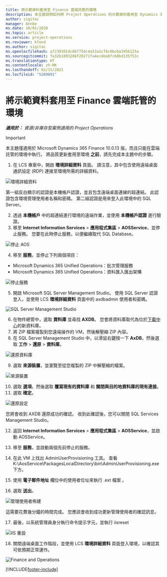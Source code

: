 ```yaml
---
title: 將示範資料套用至 Finance 雲端託管的環境
description: 本主題說明如何將 Project Operations 的示範資料套用至 Dynamics 365 Finance 雲端託管的環境。
author: sigitac
manager: Annbe
ms.date: 10/01/2020
ms.topic: article
ms.service: project-operations
ms.reviewer: kfend
ms.author: sigitac
ms.openlocfilehash: a7239301dc8b775dc4a53a1cf6c0bcba3956125a
ms.sourcegitcommit: fa32b1893286f20271fa4ec4be8fc68bd135f53c
ms.translationtype: HT
ms.contentlocale: zh-HK
ms.lasthandoff: 02/15/2021
ms.locfileid: "5289891"
---
```

# <a name="apply-demo-data-to-a-finance-cloud-hosted-environment"></a>將示範資料套用至 Finance 雲端託管的環境

_**適用於：** 資源/非庫存型案例適用的 Project Operations_

> [!IMPORTANT]
> 本主題僅適用於 Microsoft Dynamics 365 Finance 10.0.13 版，而且只能在雲端託管的環境中執行。 將品質更新套用至環境 **之前**，請先完成本主題中的步驟。

1. 在 LCS 專案中，開啟 **環境詳細資料** 頁面。 請注意，其中包含使用遠端桌面通訊協定 (RDP) 連接至環境所需的詳細資料。

![ 環境詳細資料](./media/1EnvironmentDetails.png)

第一組反白顯示的認證是本機帳戶認證，並且包含遠端桌面連線的超連結。 此認證包含環境管理使用者名稱和密碼。 第二組認證是用來登入此環境中的 SQL Server。

2. 透過 **本機帳戶** 中的超連結進行環境的遠端作業，並使用 **本機帳戶認證** 進行驗證。
3. 移至 **Internet Information Services** > **應用程式集區** > **AOSService**，並停止服務。 您要在此時停止服務，以便繼續取代 SQL Database。

![停止 AOS](./media/2StopAOS.png)

4. 移至 **服務**，並停止下列兩個項目：

- Microsoft Dynamics 365 Unified Operations：批次管理服務
- Microsoft Dynamics 365 Unified Operations：資料匯入匯出架構

![停止服務](./media/3StopServices.png)

5. 開啟 Microsoft SQL Server Management Studio。 使用 SQL Server 認證登入，並使用 LCS **環境詳細資料** 頁面中的 axdbadmin 使用者和密碼。

![SQL Server Management Studio](./media/4SSMS.png)

6. 在物件總管中，選取 **資料庫** 並尋找 **AXDB**。 您會將資料庫取代為位於[下載中心](https://download.microsoft.com/download/1/a/3/1a314bd2-b082-4a87-abdc-1ba26c92b63d/ProjOpsDemoDataFOGARelease.zip)的新資料庫。 
7. 將 ZIP 檔案複製到您遠端操作的 VM，然後解壓縮 ZIP 內容。
8. 在 SQL Server Management Studio 中，以滑鼠右鍵按一下 **AxDB**，然後選取 **工作** > **還原** > **資料庫**。

![還原資料庫](./media/5RestoreDatabase.png)

9. 選取 **來源裝置**，並瀏覽至從您複製的 ZIP 中解壓縮的檔案。

![來源裝置](./media/6SourceDevice.png)

10. 選取 **選項**，然後選取 **覆寫現有的資料庫** 和 **關閉與目的地資料庫的現有連接**。 
11. 選取 **確定**。

![還原設定](./media/7RestoreSetting.png)

您將會收到 AXDB 還原成功的確認。 收到此確認後，您可以關閉 SQL Services Management Studio。

12. 返回 **Internet Information Services** > **應用程式集區** > **AOSService**，並啟動 AOSService。
13. 移至 **服務**，並啟動兩個先前停止的服務。

14. 在此 VM 上找出 AdminUserProvisioning 工具。 查看 K:\AosService\PackagesLocalDirectory\bin\AdminUserProvisioning.exe 下方。
15. 使用 **電子郵件地址** 欄位中的使用者位址來執行 .ext 檔案 。 
16. 選取 **送出**。

![管理使用者佈建](./media/8AdminUserProvisioning.png)

這需要花費幾分鐘的時間完成。 您應該會收到成功更新管理使用者的確認訊息。

17. 最後，以系統管理員身分執行命令提示字元，並執行 iisreset

![IIS 重設](./media/9IISReset.png)

18. 關閉遠端桌面工作階段，並使用 LCS **環境詳細資料** 頁面登入環境，以確認其可依預期正常運作。

![Finance and Operations](./media/10FinanceAndOperations.png)


[!INCLUDE[footer-include](../includes/footer-banner.md)]